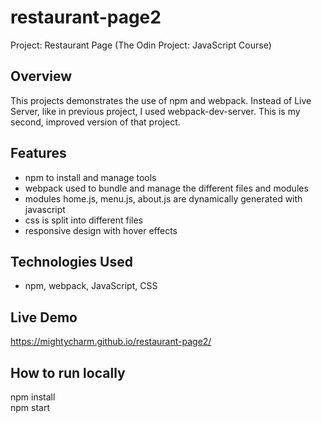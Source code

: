 # restaurant-page2
Project: Restaurant Page (The Odin Project: JavaScript Course)

## Overview
This projects demonstrates the use of npm and webpack.
Instead of Live Server, like in previous project, I used webpack-dev-server.
This is my second, improved version of that project.

## Features
- npm to install and manage tools
- webpack used to bundle and manage the different files and modules
- modules home.js, menu.js, about.js are dynamically generated with javascript
- css is split into different files
- responsive design with hover effects

## Technologies Used
- npm, webpack, JavaScript, CSS

## Live Demo
https://mightycharm.github.io/restaurant-page2/

## How to run locally
npm install  
npm start